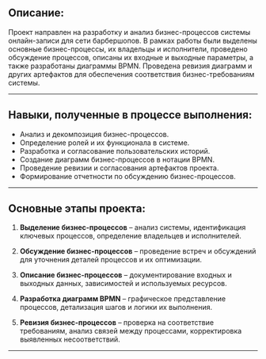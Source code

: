 ## Описание:

Проект направлен на разработку и анализ бизнес-процессов системы онлайн-записи для сети барбершопов. В рамках работы были выделены основные бизнес-процессы, их владельцы и исполнители, проведено обсуждение процессов, описаны их входные и выходные параметры, а также разработаны диаграммы BPMN. Проведена ревизия диаграмм и других артефактов для обеспечения соответствия бизнес-требованиям системы.

---

## Навыки, полученные в процессе выполнения:

- Анализ и декомпозиция бизнес-процессов.  
- Определение ролей и их функционала в системе.  
- Разработка и согласование пользовательских историй.  
- Создание диаграмм бизнес-процессов в нотации BPMN.  
- Проведение ревизии и согласования артефактов проекта.  
- Формирование отчетности по обсуждению бизнес-процессов.

---

## Основные этапы проекта:

1. **Выделение бизнес-процессов**
 – анализ системы, идентификация ключевых процессов, определение владельцев и исполнителей.

3. **Обсуждение бизнес-процессов**
 – проведение встреч и обсуждений для уточнения деталей процессов и их оптимизации.

5. **Описание бизнес-процессов**
 – документирование входных и выходных данных, зависимостей и используемых ресурсов.

7. **Разработка диаграмм BPMN**
 – графическое представление процессов, детализация шагов и логики их выполнения.

9. **Ревизия бизнес-процессов**
 – проверка на соответствие требованиям, анализ связей между процессами, корректировка выявленных несоответствий.  

---

